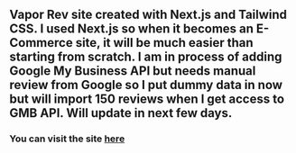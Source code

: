 <h2>Vapor Rev site created with Next.js and Tailwind CSS. I used Next.js so when it becomes an E-Commerce site, it will be much easier than starting from scratch. I am in process of adding Google My Business API but needs manual review from Google so I put dummy data in now but will import 150 reviews when I get access to GMB API. Will update in next few days.</h2>

<h3>You can visit the site <a href='https://vaporrevshop.com'>here</a></h3>
